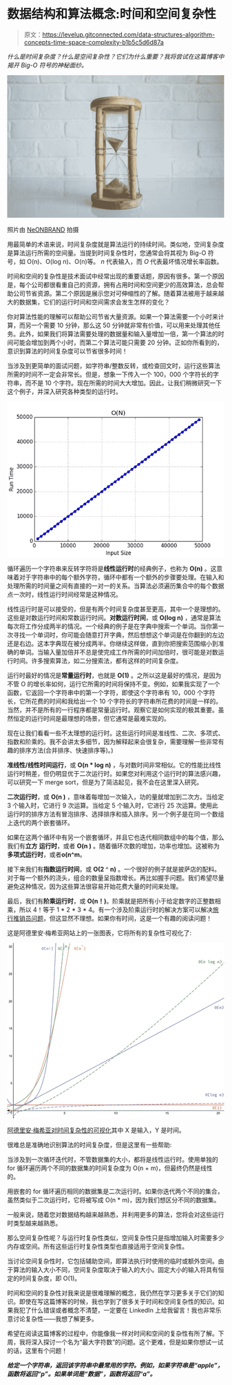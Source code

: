 # 数据结构和算法概念:时间和空间复杂性

> 原文：<https://levelup.gitconnected.com/data-structures-algorithm-concepts-time-space-complexity-b1b5c5d6d87a>

*什么是时间复杂度？什么是空间复杂性？它们为什么重要？我将尝试在这篇博客中揭开 Big-O 符号的神秘面纱。*

![](img/484a33a41111181821ab3489798ac20f.png)

照片由 [NeONBRAND](https://unsplash.com/@neonbrand?utm_source=medium&utm_medium=referral) 拍摄

用最简单的术语来说，时间复杂度就是算法运行的持续时间。类似地，空间复杂度是算法运行所需的空间量。当提到时间复杂性时，您通常会将其视为 Big-O 符号，如 O(n)、O(log n)、O(n)等。 *n* 代表输入，而 *O* 代表最坏情况增长率函数。

时间和空间的复杂性是技术面试中经常出现的重要话题，原因有很多。第一个原因是，每个公司都很看重自己的资源，拥有占用时间和空间更少的高效算法，总会帮助公司节省资源。第二个原因是展示您对可伸缩性的了解。随着算法被用于越来越大的数据集，它们的运行时间和空间需求会发生怎样的变化？

你对算法性能的理解可以帮助公司节省大量资源。如果一个算法需要一个小时来计算，而另一个需要 10 分钟，那么这 50 分钟就非常有价值，可以用来处理其他任务。此外，如果我们将算法需要处理的数据量和输入量增加一倍，第一个算法的时间可能会增加到两个小时，而第二个算法可能只需要 20 分钟。正如你所看到的，意识到算法的时间复杂度可以节省很多时间！

当涉及到更简单的面试问题，如字符串/整数反转，或检查回文时，运行这些算法所需的时间不一定会非常长。但是，想象一下传入一个 100，000 个字符长的字符串，而不是 10 个字符。现在所需的时间大大增加。因此，让我们稍微研究一下这个例子，并深入研究各种类型的运行时。

![](img/c54fd332a0ad76145e18d3f2662a9107.png)

循环遍历一个字符串来反转字符将是**线性运行时**的经典例子，也称为 **O(n)** 。这意味着对于字符串中的每个额外字符，循环中都有一个额外的步骤要处理。在输入和处理所需的时间量之间有直接的一对一的关系。当算法必须遍历集合中的每个数据点一次时，线性运行时间经常是这种情况。

线性运行时是可以接受的，但是有两个时间复杂度甚至更高，其中一个是理想的。这些是对数运行时间和常数运行时间。**对数运行时间**，或 **O(log n)** ，通常是算法每次将工作分成两半的情况。一个经典的例子是在字典中搜索一个单词。当你第一次寻找一个单词时，你可能会随意打开字典，然后想想这个单词是在你翻到的左边还是右边。这本字典现在被分成两半。你继续这样做，直到你把搜索范围缩小到准确的单词。当输入量加倍并不总是使完成工作所需的时间加倍时，很可能是对数运行时间。许多搜索算法，如二分搜索法，都有这样的时间复杂度。

运行时最好的情况是**常量运行时**，也就是 **O(1)** 。之所以这是最好的情况，是因为不管 O 的增长率如何，运行它所需的时间将保持不变。例如，如果我实现了一个函数，它返回一个字符串中的第一个字符，即使这个字符串有 10，000 个字符长，它所花费的时间和我给出一个 10 个字符长的字符串所花费的时间是一样的。当然，并不是所有的一行程序都是常量运行时。观察它是如何实现的极其重要。虽然恒定的运行时间是最理想的场景，但它通常是最难实现的。

现在让我们看看一些不太理想的运行时。这些运行时间是准线性、二次、多项式、指数和阶乘的。我不会讲太多细节，因为解释起来会很复杂，需要理解一些非常有趣的排序方法(合并排序、快速排序等)。)

**准线性/线性时间运行**，或 **O(n * log n)** ，与对数时间非常相似。它的性能比线性运行时稍差，但仍明显优于二次运行时。如果您对利用这个运行时的算法感兴趣，可以研究一下 merge sort，但是为了简洁起见，我不会在这里深入研究。

**二次运行时**，或 **O(n )** ，意味着每增加一次输入，功的量就增加到二次方。当给定 3 个输入时，它进行 9 次运算。当给定 5 个输入时，它进行 25 次运算。使用此运行时的排序方法有冒泡排序、选择排序和插入排序。另一个例子是在同一个数组上迭代的两个嵌套循环。

如果在这两个循环中有另一个嵌套循环，并且它也迭代相同数组中的每个值，那么我们有**立方** **运行时**，或者 **O(n )** 。随着循环次数的增加，功率也增加。这被称为**多项式运行时**，或者**o(n^m**。

接下来我们有**指数运行时间**，或 **O(2** ^ **n)** 。一个很好的例子就是披萨店的配料。对于每一个额外的浇头，组合的数量呈指数增长。再比如握手问题。我们希望尽量避免这种情况，因为这些算法很容易开始花费大量的时间来处理。

最后，我们有**阶乘运行时**，或 **O(n！)**。阶乘就是把所有小于给定数字的正整数相乘，所以 4！等于 1 * 2 * 3 * 4。有一个涉及阶乘运行时的解决方案可以解决[旅行推销员问题](https://en.wikipedia.org/wiki/Travelling_salesman_problem)，但这显然不理想。如果你有时间，这是一个有趣的阅读问题！

这是阿德里安·梅希亚网站上的一张图表，它将所有的复杂性可视化了:

![](img/b38b449b177a1794c93ec69985b3f251.png)

[阿德里安·梅希亚对时间复杂性的可视化](https://adrianmejia.com/most-popular-algorithms-time-complexity-every-programmer-should-know-free-online-tutorial-course/#O-n-Factorial-time)其中 X 是输入，Y 是时间。

很难总是准确地识别算法的时间复杂度，但是这里有一些帮助:

当涉及到一次循环迭代时，不管数据集的大小，都将是线性运行时。使用单独的 for 循环遍历两个不同的数据集的时间复杂度为 O(n + m)，但最终仍然是线性的。

用嵌套的 for 循环遍历相同的数据集是二次运行时。如果你迭代两个不同的集合，虽然类似于二次运行时，它将被写成 O(n * m)，因为我们想区分不同的数据集。

一般来说，随着您对数据结构越来越熟悉，并利用更多的算法，您将会对这些运行时类型越来越熟悉。

那么空间复杂性呢？与运行时复杂性类似，空间复杂性只是指增加输入时需要多少内存或空间。所有这些运行时复杂性类型也直接适用于空间复杂性。

当讨论空间复杂性时，它包括辅助空间，即算法执行时使用的临时或额外空间。由于算法的输入大小不同，空间复杂度取决于输入的大小。固定大小的输入将具有恒定的时间复杂度，即 O(1)。

时间和空间的复杂性对我来说是很难理解的概念，我仍然在学习更多关于它们的知识。即使在写这篇博客的时候，我也学到了很多关于时间和空间复杂性的知识。如果我犯了什么错误或者概念不清楚，一定要在 LinkedIn 上给我留言！我也非常乐意讨论复杂性——我想了解更多。

希望在阅读这篇博客的过程中，你能像我一样对时间和空间的复杂性有所了解。下周，我将深入探讨一个名为“最大字符数”的问题。这个更难，但是如果你想试一试的话，这里有个问题！

***给定一个字符串，返回该字符串中最常用的字符。例如，如果字符串是“apple”，函数将返回“p”。如果单词是“数据”，函数将返回“a”。***